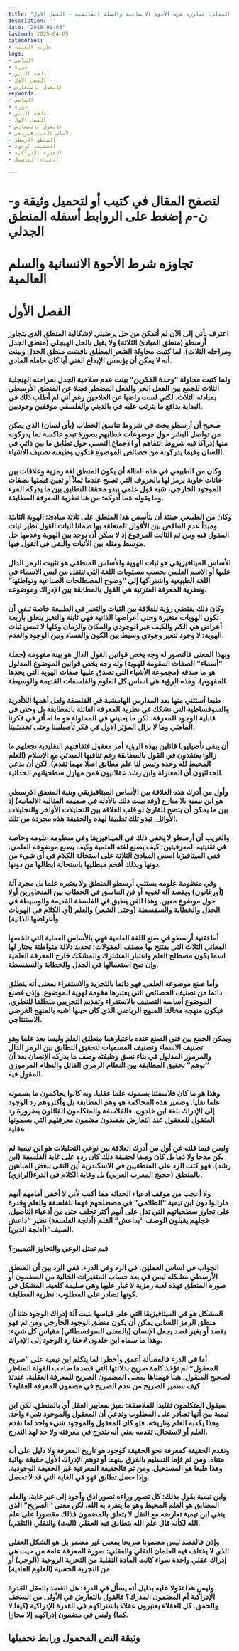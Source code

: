 ```yaml
---
title: "المنطق الجدلي، تجاوزه شرط الأخوة الانسانية والسلم العالمية – الفصل الاول"
description: ''
date: '2018-01-03'
lastmod: 2025-04-05
categories:
- نظرية القيمة
tags:
- الماضي
- صورة
- أدلجة الدين
- الفصل الأول
- فالقول بالتعارض
keywords:
- الماضي
- صورة
- أدلجة الدين
- الفصل الأول
- فالقول بالتعارض
- الأساس الميتافيزيقي
- المنطق الارسطي
- الحقيقة كوجود
- القدرة الإدراكية
- أدعياء التأصيل

---
```

# **لتصفح المقال في كتيب أو لتحميل وثيقة و-ن-م إضغط على الروابط أسفله** **المنطق الجدلي**

# تجاوزه شرط الأحوة الانسانية والسلم العالمية

# الفصل الأول

### اعترف بأني إلى الآن لم أتمكن من حل يرضيني لإشكالية المنطق الذي يتجاوز أرسطو (منطق المبادئ الثلاثة) ولا يقبل بالحل الهيجلي (منطق الجدل ومراحله الثلاث). لما كتبت محاولة الشعر المطلق ناقشت منطق الجدل وبينت أنه لا يمكن أن يؤسس الإبداع الفني أيا كان حامله المادي.

### ولما كتبت محاولة “وحدة الفكرين” بينت عدم صلاحية الجدل بمراحله الهيجلية الثلاث للجمع بين الفعل الحر والفعل المضطر فضلا عن المنطق الأرسطي بمبادئه الثلاث. لكني لست راضيا عن العلاجين رغم أني لم أطلب ذلك في البداية بدافع ما يترتب عليه في بالديني والفلسفي موقفين وجوديين.

### صحيح أن أرسطو بحث في شروط تناسق الخطاب (بأي لسان) الذي يمكن من تواصل البشر حول موضوعات خطابهم بصورة تبدو عاكسة لما يدركونه منها إدراكا فيه شروط التفاهم أو الاجماع النسبي حول تطابق ما بين ذاتي في اللسان وفيما يدركونه من خصائص الموضوع فتكون وظيفته تصنيف الأشياء.

### وكان من الطبيعي في هذه الحالة أن يكون المنطق لغة رمزية وعلاقات بين خانات خاوية يرمز لها بالحروف التي تصبح عندما تملأ أو تعين قيمتها بصفات الموجود الخارجي، شبه قول علمي يبدو محققا للتطابق بين ما يدركه المرء وما يقوله عما أدركه: من هنا نظرية المعرفة المطابقة.

### وكان من الطبيعي حينئذ أن يتأسس هذا المنطق على ثلاثة مبادئ: الهوية الثابتة ومبدأ عدم التناقض بين الأقوال المتعلقة بها ضمانا لثبات القول نظير ثبات المقول فيه ومن ثم الثالث المرفوع إذ لا يمكن أن يوجد بين الهوية وعدمها حل موسط ومثله بين الأثبات والنفي في القول فيها.

### الأساس الميتافيزيقي هو ثبات الهوية والأساس المنطقي هو تثبيت الرمز الدال عليها أو الاسم العلمي بحسب مستويات اللغة التي تنتقل من لبس الاسماء في اللغة الطبيعية واشتراكها إلى “وضوح المصطلحات الصناعية وتواطئها” ونظرية المعرفة المترتبة هي القول بالمطابقة بين الإدراك وموضوعه.

### وكان ذلك يقتضي رؤية للعلاقة بين الثبات والتغير في الطبيعة خاصة تنفي أن تكون الهويات متغيرة وحتى أعراضها الذاتية فهي ثابتة والتغير يتعلق بأربعة أعراض هي الكم والكيف غير الوجودي والمكان والزمان وكلها لا تمس ثبات الهوية: لا وجود لتغير وجودي وسيط بين الكون والفساد وبين الوجود والعدم.

### وبهذا المعنى فالتصور له وجه يخص قوانين القول الدال هو بينة مفهومه (جملة “أسماء” الصفات المقومة للهوية) وله وجه يخص قوانين الموضوع المدلول هو ما صدقه (مجموعة الأشياء التي تصدق عليها صفات الهوية التي يحدها المفهوم). وهذه الرؤية هي اساس كل العلوم والفلسفات القديمة والوسيطة.

### طبعا أستثني منها بعد المدارس الهامشية في الفلسفة ولعل أهمها اللاأدرية والسوفساطية التي تشكك في نظرية المعرفة القائلة بالمطابقة بل وحتى في قابلية الوجود للمعرفة. لكن ما يعنيني في المحاولة هو ما له أثر في فكرنا الماضي وما لا يزال المؤثر الاول في فكر تأصيليينا وحتى تحديثيينا.

### أن يبقى تأصيليونا قائلين بهذه الرؤية أمر معقول فثقافتهم التقليدية تجعلهم ما زالوا يعتقدون في القول بالمطابقة رغم تنافيها المبدئي مع الإسلام (العلم المحيط لله وحده وليس لنا علم مطابق اصلا مهما تقدم). لكن أن يدعي الحداثيون أن المعتزلة وابن رشد عقلانيون فمن مهازل سطحياتهم الحداثية.

### وأول من أدرك هذه العلاقة بين الأساس الميتافيزيقي وبنية المنطق الارسطي هو ابن تيمية بلا منازع (وقد بينت ذلك بالأدلة في ضميمة المثالية الالمانية) إذ بين ما يمكن أن يتضح للقارئ لو قلب العلاقة بين التحليلات الأواخر والتحليلات الأوائل. تبدو تلك تطبيقا لهذه والحقيقة هذه مجردة من تلك.

### والغريب أن أرسطو لا يخفي ذلك في الميتافيزيقا وفي منظومة علومه وخاصة في تقنيتيه المعرفيتين: كيف يصنع لغته العلمية وكيف يصنع موضوعه العلمي. ففي الميتافيزيا اسس المبادئ الثلاثة على استحالة الكلام في أي شيء من دونها وبذلك أفحم مبطليها باستحالة ابطالها من دونها.

### وفي منظومة علومه يستثني أرسطو المنطق ولا يعتبره علما بل مجرد آلة (أورغانون) ويقصد آلة لغوية أو فن التناسق في الخطاب بين المتحاورين أولا حول موضوع معين. وهذا الفن يطبق في الفلسفة القديمة والوسيطة في الجدل والخطابة والسفسطة (وحتى الشعر) والعلم (أي الكلام في الهويات وأعراضها الذاتية).

### أما تقنية أرسطو في صنع اللغة العلمية فهي بالأساس العملية التي تلخصها المعاني الثلاث التي يفتتح بها مصنف المقولات: تحديد دلالة متواطئة يختار لها اسما يكون مصطلح العلم واعتبار المشترك والمشكك خارج المعرفة العلمية وإن صح استعمالها في الجدل والخطابة والسفسطة.

### وأما صنع موضوعه العلمي فهو دائما بالتجريد والاستقراء بمعنى أنه ينطلق دائما من تصنيف الخصائص التي يعتبرها مقومة لهوية الموضوع. وإذن فصنع الموضوع أساسه التصنيف بالاستقراء وتقديم التجريبي منطلقا للنظري. فيكون منهجه مخالفا للمنهج الرياضي الذي كان حينها أشبه بالمنهج الفرضي الاستنتاجي.

### ويمكن الجمع بين فني الصنع عنده باعتبارهما منطلق العلم وليسا بعد علما وهو تصنيف الاسماء وتصنيف المسميات لتحقيق التطابق بين الرمز الدال والمرموز المدلول في بناء نسق وظيفته وصف ما يدركه الإنسان بعد أن “توهم” تحقيق المطابقة بين النظام الرمزي القائل والنظام المرموزي المقول فيه.

### وهذا هو ما كان فلاسفتنا يسمونه علما عقليا. وبه كانوا يحاكمون ما يسمونه علما نقليا. وضمير هذه المحاكمة هو وهم المطابقة بل وأكثروهم رد الوجود إلى الإدراك بلغة ابن خلدون. فالفلاسفة والمتكلمون القائلون بضرورة رد المنقول للمعقول عند التعارض يقصدون مضمون معرفتهم التي يسمونها عقلية.

### وليس فيما قلته عن أول من أدرك العلاقة بين نوعي التحليلات هو ابن تيمية لم يكن مدحا ولا ذما بل كان وصفا لحقيقة ذلك كان رده على غاية الفلسفة (ابن رشد). فهو كتب الرد على المنطقيين في الاسكندرية أين التقى ببعض المباهين بالمنطق (حجيج المغرب العربي) بل وغاية الكلام في الدرء(الرازي).

### ولا أعجب من موقف ادعياء الحداثة مما أكتب لأني لا أخفي أمامهم أنهم مازالوا دون ابن تيمية “الظلامي” في مصطلحهم فهما للفلسفة والعلم وقدرة على تجاوز سطحياتهم التي تدل على أنهم أكثر تخلف حتى من أدعياء التأصيل. فجلهم يقبلون الوصف “بداعش” القلم (أدلجة الفلسفة) نظير “داعش السيف”(أدلجة الدين).

### فيم تمثل الوعي والتجاوز التيميين؟

### الجواب في اساس العملين: في الرد وفي الدرء. ففي الرد بين أن المنطق الأرسطي مشكله ليس في بعد حساب المتغيرات الخالية من المضمون أو صورة المنطق فهذه لعبة رمزية لا غبار عليها وهي سليمة كلعبة. المشكل في كونها تصادر على المطلوب: نظرية المطابقة.

### المشكل هو في الميتافيزيقا التي على قياسها بنيت آلة إدراك الوجود ظنا أن منطق الرمز اللساني يمكن أن يكون منطق الوجود الخارجي ومن ثم فهو بقصد أو بغير قصد يجعل الإنسان (بالمعنى السوفسطائي) مقياس كل شيء: وهذا ما سماه ابن خلدون لاحقا رد الوجود إلى الإدراك.

### أما في الدرء فالمسألة أعمق وأخطر: لما يتكلم ابن تيمية على “صريح المعقول” لم تؤخذ كلمة صريح بدلالتها التي قصدها صاحب القولة المناظر لصحيح المنقول. هبنا فهمناها بمعنى المضمون الصريح للمعرفة العقلية. عندئذ كيف سنميز الصريح من عدم الصريح في مضمون المعرفة العقلية؟

### سيقول المتكلمون تقليدا للفلاسفة: نميز بمعايير العقل أي بالمنطق. لكن ابن تيمية بين أنها تصادر على المطلوب وتدعي أن المعقول والموجود شيء واحد. وهذا يكذبه العلم وتاريخه. فلو كان المعقول والموجود شيء واحد لما تقدم العلم أو لاستحال. تقدمه يعني أنه يتدرج في معرفته ولا حد لهذ التدرج.

### وتقدم الحقيقة كمعرفة نحو الحقيقة كوجود هو تاريخ المعرفة ولا دليل على أنه متناه. ومن ثم فإما التسليم بالفرق بينهما أو توهم الإدراك الأول حقيقة نهائية وهذا طبعا هو المستحيل. ومن ثم فالحقيقة المعرفية غير الحقيقة الوجودية. وإذا حصل تطابق فهو في الغاية التي قد لا تحصل.

### وابن تيمية يقول بذلك: كل تصور وراءه تصور ادق وأجود إلى غير غاية. والعلم المطابق هو العلم المحيط وهو ما يتفرد به الله. لكن معنى “الصريح” الذي ينفي ابن تيمية تعارضه مع النقل لا يتعلق بالمضمون فذلك مقصورا على علم الله لكأنه قال علم الله يتطابق فيه العقلي (البث) والنقلي (التلقي).

### وإذن فالقصد ليس مضمونا صريحا بمعنى غير مضمر بل هو الشكل العقلي الذي لا يختلف فيه العلمان النقلي والعقلي: صورة المعرفة عامة من حيث هي إدراك عقلي واحدة سواء كانت المادة النقلية من التجربة الروحية (الوحي) أو من التجربة الحسية (العلوم العادية).

### وليس هذا تقولا عليه بدليل أنه يسأل في الدرء: هل القصد بالعقل القدرة الإدراكية أم المضمون المدرك؟ فالقول بالتعارض في الأولى من السخف والحمق. كل العقلاء يعتبرون عقلاء باشتراكهم في القدرة الإدراكية (كيفا لا كما) وليس في مضمون إدراكهم إلا مجازا.

## وثيقة النص المحمول ورابط تحميلها

###
